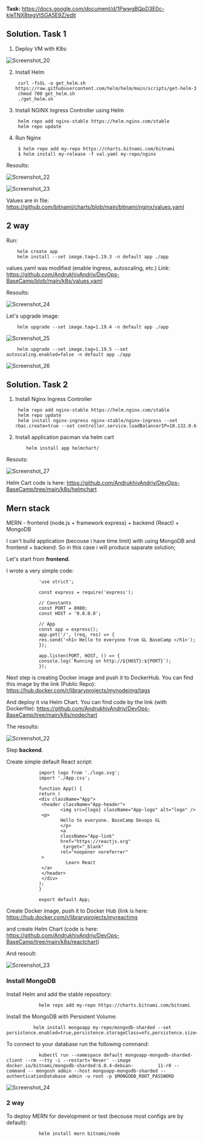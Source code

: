 **Task:** https://docs.google.com/document/d/1PwwgBQpD3E0c-kIeTNX8tegVtSGA5E9Z/edit

## Solution. Task 1

1. Deploy VM with K8s:

![Screenshot_20](https://user-images.githubusercontent.com/79985930/217516813-c7f40354-39a4-49a5-a582-39457f043454.png)

2. Install Helm

        curl -fsSL -o get_helm.sh https://raw.githubusercontent.com/helm/helm/main/scripts/get-helm-3
        chmod 700 get_helm.sh
        ./get_helm.sh
    
3. Install NGINX Ingress Controller using Helm

        helm repo add nginx-stable https://helm.nginx.com/stable
        helm repo update
    
4. Run Nginx

        $ helm repo add my-repo https://charts.bitnami.com/bitnami
        $ helm install my-release -f val.yaml my-repo/nginx

Resoults:

![Screenshot_22](https://user-images.githubusercontent.com/79985930/217541691-99980f2d-fda2-4559-9710-7c4913c5b59b.png)

![Screenshot_23](https://user-images.githubusercontent.com/79985930/217541860-cdcb05fe-73e1-489d-a3b3-579308c56106.png)

Values are in file: https://github.com/bitnami/charts/blob/main/bitnami/nginx/values.yaml

## 2 way

Run:

        helm create app
        helm install --set image.tag=1.19.3 -n default app ./app

values.yaml was modified (enable Ingress, autoscaling, etc.) Link: https://github.com/AndrukhivAndriy/DevOps-BaseCamp/blob/main/k8s/values.yaml

Resoults:

![Screenshot_24](https://user-images.githubusercontent.com/79985930/217559338-4c77888d-e7be-495c-83ac-1bdee3b17dd1.png)

Let's upgrade image:

        helm upgrade --set image.tag=1.19.4 -n default app ./app
        
![Screenshot_25](https://user-images.githubusercontent.com/79985930/217562505-a0dd3d4b-bf30-40af-8777-dfe96aa91dc7.png)

        helm upgrade --set image.tag=1.19.5 --set autoscaling.enabled=false -n default app ./app

![Screenshot_26](https://user-images.githubusercontent.com/79985930/217564486-e534a799-91be-4695-bcb6-1666ef917e05.png)


## Solution. Task 2

1. Install Nginx Ingress Controller

        helm repo add nginx-stable https://helm.nginx.com/stable
        helm repo update
        helm install nginx-ingress nginx-stable/nginx-ingress --set rbac.create=true --set controller.service.loadBalancerIP=10.132.0.6
        
2. Install application pacman via helm cart

           helm install app helmchart/    
           
Resouts:

![Screenshot_27](https://user-images.githubusercontent.com/79985930/217758782-ff2c0d86-9333-4899-b290-1222891acc0b.png)

Helm Cart code is here: https://github.com/AndrukhivAndriy/DevOps-BaseCamp/tree/main/k8s/helmchart

## Mern stack

MERN - frontend (node.js + framework express) + backend (React) + MongoDB

I can't build application (becouse i have time limit) with using MongoDB and frontend + backend. So in this case i will produce saparate solution;

Let's start from **frontend**.

I wrote a very simple code:

                'use strict';

                const express = require('express');

                // Constants
                const PORT = 8080;
                const HOST = '0.0.0.0';

                // App
                const app = express();
                app.get('/', (req, res) => {
                res.send('<h1> Hello to everyone from GL BaseCamp </h1>');
                });

                app.listen(PORT, HOST, () => {
                console.log(`Running on http://${HOST}:${PORT}`);
                });

Next step is creating Docker image and push it to DockerHub. You can find this image by the link (Public Repo): https://hub.docker.com/r/libraryprojects/mynodeimg/tags

And deploy it via Helm Chart. You can find code by the link (with Dockerfile): https://github.com/AndrukhivAndriy/DevOps-BaseCamp/tree/main/k8s/nodechart

The resoults:

![Screenshot_22](https://user-images.githubusercontent.com/79985930/218277262-6e4057bc-c581-4c1d-a7e7-ed8aa5d1f4bb.png)

Step **backend**.

Create simple default React script:

                import logo from './logo.svg';
                import './App.css';

                function App() {
                return (
                <div className="App">
                 <header className="App-header">
                        <img src={logo} className="App-logo" alt="logo" />
                 <p>
                        Hello to everyone. BaseCamp Devops GL
                        </p>
                        <a
                        className="App-link"
                        href="https://reactjs.org"
                         target="_blank"
                        rel="noopener noreferrer"
                 >
                          Learn React
                 </a>
                 </header>
                 </div>
                );
                }

                export default App;
                
Create Docker image, push it to Docker Hub (link is here: https://hub.docker.com/r/libraryprojects/myreactimg

and create Helm Chart (code is here: https://github.com/AndrukhivAndriy/DevOps-BaseCamp/tree/main/k8s/reactchart)

And resoult:

![Screenshot_23](https://user-images.githubusercontent.com/79985930/218280140-3c291d67-80ff-470f-a338-d391c63e345f.png)

### Install MongoDB

Install Helm and add the stable repository:

                helm repo add my-repo https://charts.bitnami.com/bitnami

Install the MongoDB with Persistent Volume:

              helm install mongoapp my-repo/mongodb-sharded --set persistence.enabled=true,persistence.storageClass=nfs,persistence.size=2Gi
                
To connect to your database run the following command:

                kubectl run --namespace default mongoapp-mongodb-sharded-client --rm --tty -i --restart='Never' --image docker.io/bitnami/mongodb-sharded:6.0.4-debian-         11-r0 --command -- mongosh admin --host mongoapp-mongodb-sharded --authenticationDatabase admin -u root -p $MONGODB_ROOT_PASSWORD
                
![Screenshot_24](https://user-images.githubusercontent.com/79985930/218297782-a2545652-2bbf-4c57-8920-4acc10f2f770.png)

### 2 way

To deploy MERN for development or test (becouse most configs are by default):

                helm install mern bitnami/node
